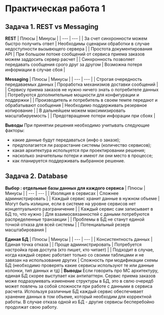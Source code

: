 # Практическая работа 1
## Задача 1. REST vs Messaging
**REST**
| Плюсы | Минусы |
| --- | --- |
| За счет синхронности можем быстро получить ответ | Необходимы сценарии обработки в случае недоступности вызывющего сервера  |
| Простота документирования API | При большом потоке сообщений от сервиса приема заказов можем заддосить сервер расчет |
| Синхронность позволяет передавать сообщения срого друг за другом | Возможна потеря информации в случае сбоя |

**Messaging**
| Плюсы | Минусы |
| --- | --- |
| Строгая очередность передаваемых данных | Проработка механизмов доставки сообщений |
| Сервису приема заказов не нужно ничего знать о потребителе данных | Потребуются дополнительные мощности для конфигурации и поддержки |
| Производитель и потребитель в своем темпе передают и обрабатывают сообщения | Необходимо поддерживать резервное копирование |
| В дальнейшем можем максимизировать масштабируемость | 
| Предотвращение потери инфорации при сбоях | 

**Выводы**
При принятии решения необходимо учитывать следующие факторы:
 - какие данные будут передаваться (инфо о заказе);
 - предполагается ли разрастание системы (количество сервисов);
 - какая архитектура испольуется при проектировании решения;
 - насколько значительны потери и имеют ли они место в процессе;
 - как планируется поддерживать выбранное решение.

## Задача 2. Database
  
**Выбор : отдельные базы данных для каждого сервиса**
| Плюсы | Минусы |
| --- | --- |
| Изоляция в сервисах | Сложнее администрировать |
| Каждый сервис хранит данные в нужном объеме | Могут быть излишни, если в системе на уровне сервисов нет концептуального разграничение |
| Каждый сервис сам записывает в БД то, что нужно | Для взаимосвязанностей с даными потребуются распределенные транзакции |
| Проблемы в БД не станут единой точкой отказа для всей системы | 
| Потенциальный резерв масштабирования |

**Единая БД**
| Плюсы | Минусы |
| --- | --- |
| Консистентность данных | Единая точка отказа |
| Проще администрировать | Потребуется настройка прав доступа (кто пишет, кто читает) |
| Подходит в случае, когда каждый сервис работает только со своими таблицами и не завязан на использование других
| Сложность при модификации схемы БД (необходимо проверять какие сервисы используют те или данные колонки, тип данных и тд) |
**Выводы**
Если говорить про МС архитектуру, единая БД скорее выступает как антипаттерн.
Сервис приема заказов може подразумевать изменение структуры в БД, это в свлю очередб может повлечь за собой сложности при работе с данными в сервиса расчета. Используя различные БД каждый сервис обеспечивает хранение данных в том объеме, который необходим для корректной работы. В случае отказа одной из БД - другие сервисы бесперебойно продолжат свою работу.